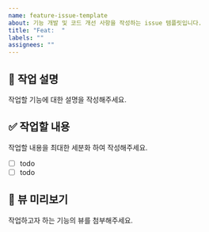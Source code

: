 ```yaml
---
name: feature-issue-template
about: 기능 개발 및 코드 개선 사항을 작성하는 issue 템플릿입니다.
title: "Feat:  "
labels: ""
assignees: ""
---
```


## 📄 작업 설명

작업할 기능에 대한 설명을 작성해주세요.

## ✅ 작업할 내용

작업할 내용을 최대한 세분화 하여 작성해주세요.

- [ ] todo
- [ ] todo

## 🎨 뷰 미리보기

작업하고자 하는 기능의 뷰를 첨부해주세요.
